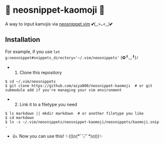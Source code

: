 # :gift: neosnippet-kaomoji :gift:

A way to input kamojis via [neosnippet.vim](https://github.com/Shougo/neosnippet.vim) 💕(,,>᎑<,,)💕

## Installation

For example, if you use `let g:neosnippet#snippets_directory='~/.vim/neosnippets'` (✿╹◡╹)ﾉ

- 1. Clone this repository

```shell-session
$ cd ~/.vim/neosnippets
$ git clone https://github.com/aiya000/neosnippet-kaomoji  # or git submodule add if you're managing your vim environment
```

- 2. Link it to a filetype you need

```shell-session
$ ls markdown || mkdir markdown  # or another filetype you like
$ cd markdown
$ ln -s ~/.vim/neosnippets/neosnippet-kaomoji/neosnippets/kaomoji.snip .
```

- :+1:. Now you can use this! ✨(((o(\*ﾟ▽ﾟ\*)o)))✨
